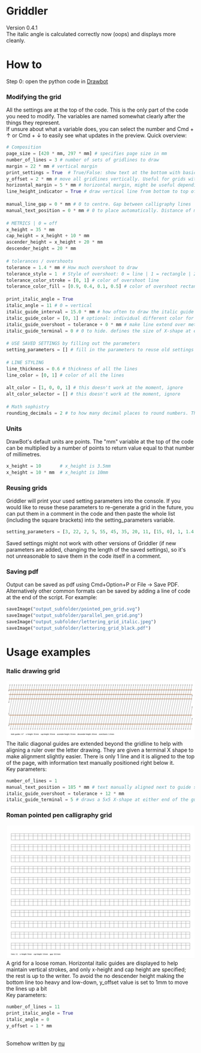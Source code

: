 # Griddler 
Version 0.4.1\
The italic angle is calculated correctly now (oops) and displays more cleanly.

# How to
Step 0: open the python code in [Drawbot](https://www.drawbot.com/)

### Modifying the grid
All the settings are at the top of the code. This is the only part of the code you need to modify. The variables are named somewhat clearly after the things they represent.\
If unsure about what a variable does, you can select the number and  Cmd + ↑  or  Cmd + ↓  to easily see what updates in the preview.
Quick overview:
```Python
# Composition
page_size = [420 * mm, 297 * mm] # specifies page size in mm
number_of_lines = 3 # number of sets of gridlines to draw
margin = 22 * mm # vertical margin
print_settings = True  # True/False: show text at the bottom with basic metrics info
y_offset = 2 * mm # move all gridlines vertically. Useful for grids without a descender
horizontal_margin = 5 * mm # horizontal margin, might be useful depending on printer
line_height_indicator = True # draw vertical line from bottom to top of the set of gridlines

manual_line_gap = 0 * mm # 0 to centre. Gap between calligraphy lines
manual_text_position = 0 * mm # 0 to place automatically. Distance of metrics info text from the bottom of the page

# METRICS | 0 = off
x_height = 35 * mm
cap_height = x_height + 10 * mm
ascender_height = x_height + 20 * mm
descender_height = 20 * mm

# tolerances / overshoots
tolerance = 1.4 * mm # How much overshoot to draw
tolerance_style = 1  # Style of overshoot: 0 = line | 1 = rectangle | 2 = both
tolerance_color_stroke = [0, 1] # color of overshoot line
tolerance_color_fill = [0.9, 0.4, 0.1, 0.5] # color of overshoot rectangle

print_italic_angle = True
italic_angle = 11 # 0 = vertical
italic_guide_interval = 15.0 * mm # how often to draw the italic guide
italic_guide_color = [0, 1] # optional: individual different color for italic guide
italic_guide_overshoot = tolerance + 0 * mm # make line extend over metrics. Can be practical when drawing to align ruler to the italic guide. By default set to tolerance + value to make the italic guide extend to the overshoot line
italic_guide_terminal = 0 # 0 to hide. defines the size of X-shape at either end of the italic guide. Can be practical for aligning ruler to drawing 

# USE SAVED SETTINGS by filling out the parameters
setting_parameters = [] # fill in the parameters to reuse old settings

# LINE STYLING
line_thickness = 0.6 # thickness of all the lines
line_color = [0, 1] # color of all the lines

alt_color = [1, 0, 0, 1] # this doesn't work at the moment, ignore
alt_color_selector = [] # this doesn't work at the moment, ignore

# Math sophistry
rounding_decimals = 2 # to how many decimal places to round numbers. This comes to play mainly in what is displayed at the bottom of the sheet.
```

### Units
DrawBot's default units are points. The "mm" variable at the top of the code can be multiplied by a number of points to return value equal to that number of millimetres. 
```Python
x_height = 10       # x_height is 3.5mm
x_height = 10 * mm  # x_height is 10mm
```

### Reusing grids
Griddler will print your used setting parameters into the console. If you would like to reuse these parameters to re-generate a grid in the future, you can put them in a comment in the code and then paste the whole list (including the square brackets) into the setting_parameters variable.
```Python
setting_parameters = [3, 22, 2, 5, 55, 45, 35, 20, 11, [15, 0], 1, 1.4, 1, [[0, 1], [0.9, 0.4, 0.1, 0.5]], [420, 297]]
```
Saved settings might not work with other versions of Griddler (if new parameters are added, changing the length of the saved settings), so it's not unreasonable to save them in the code itself in a comment.

### Saving pdf
Output can be saved as pdf using Cmd+Option+P or File → Save PDF. Alternatively other common formats can be saved by adding a line of code at the end of the script. For example:
```Python
saveImage("output_subfolder/pointed_pen_grid.svg")
saveImage("output_subfolder/parallel_pen_grid.png")
saveImage("output_subfolder/lettering_grid_italic.jpeg")
saveImage("output_subfolder/lettering_grid_black.pdf")
```

# Usage examples
### Italic drawing grid
![image of a drawing grid](https://github.com/nunu-nu/Griddler/blob/main/demo/demo_1.jpg)
The italic diagonal guides are extended beyond the gridline to help with aligning a ruler over the letter drawing. They are given a terminal X shape to make alignment slightly easier. There is only 1 line and it is aligned to the top of the page, with information text manually positioned right below it.\
Key parameters:
```Python
number_of_lines = 1
manual_text_position = 185 * mm # text manually aligned next to guide set
italic_guide_overshoot = tolerance + 12 * mm
italic_guide_terminal = 5 # draws a 5x5 X-shape at either end of the guide
```
### Roman pointed pen calligraphy grid
![image of a calligraphy grid for the pointed pen](https://github.com/nunu-nu/Griddler/blob/main/demo/demo_2.jpg)
A grid for a loose roman. Horizontal italic guides are displayed to help maintain vertical strokes, and only x-height and cap height are specified; the rest is up to the writer. To avoid the no descender height making the bottom line too heavy and low-down, y_offset value is set to 1mm to move the lines up a bit\
Key parameters:
```Python
number_of_lines = 11
print_italic_angle = True
italic_angle = 0
y_offset = 1 * mm
```
\
Somehow written by [nu](https://letters.nu/)